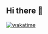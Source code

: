## Hi there 👋

[![wakatime](https://wakatime.com/badge/user/0aa69d91-fc73-49e1-84ef-6c6e7cb80104.svg)](https://wakatime.com/@0aa69d91-fc73-49e1-84ef-6c6e7cb80104)

<!--
**Doonu/Doonu** is a ✨ _special_ ✨ repository because its `README.md` (this file) appears on your GitHub profile.

Here are some ideas to get you started:

- 🔭 I’m currently working on ...
- 🌱 I’m currently learning ...
- 👯 I’m looking to collaborate on ...
- 🤔 I’m looking for help with ...
- 💬 Ask me about ...
- 📫 How to reach me: ...
- 😄 Pronouns: ...
- ⚡ Fun fact: ...
-->

